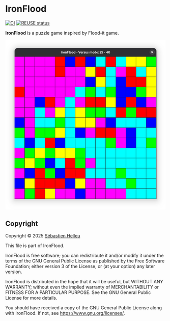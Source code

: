 <!--
SPDX-FileCopyrightText: 2025 Sébastien Helleu <flashcode@flashtux.org>

SPDX-License-Identifier: GPL-3.0-or-later
-->

# IronFlood

[![CI](https://github.com/flashcode/ironflood/workflows/CI/badge.svg)](https://github.com/flashcode/ironflood/actions)
[![REUSE status](https://api.reuse.software/badge/github.com/flashcode/ironflood)](https://api.reuse.software/info/github.com/flashcode/ironflood)

**IronFlood** is a puzzle game inspired by Flood-it game.

<img src="https://github.com/flashcode/ironflood/blob/main/ironflood.png" alt="IronFlood" />

## Copyright

<!-- REUSE-IgnoreStart -->
Copyright © 2025 [Sébastien Helleu](https://github.com/flashcode)

This file is part of IronFlood.

IronFlood is free software; you can redistribute it and/or modify
it under the terms of the GNU General Public License as published by
the Free Software Foundation; either version 3 of the License, or
(at your option) any later version.

IronFlood is distributed in the hope that it will be useful,
but WITHOUT ANY WARRANTY; without even the implied warranty of
MERCHANTABILITY or FITNESS FOR A PARTICULAR PURPOSE.  See the
GNU General Public License for more details.

You should have received a copy of the GNU General Public License
along with IronFlood.  If not, see <https://www.gnu.org/licenses/>.
<!-- REUSE-IgnoreEnd -->
